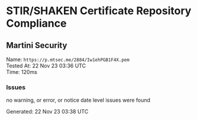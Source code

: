 # STIR/SHAKEN Certificate Repository Compliance

## Martini Security

Name: `https://p.mtsec.me/2884/Iw1ehPGB1F4X.pem`\
Tested At: 22 Nov 23 03:36 UTC\
Time: 120ms

### Issues

no warning, or error, or notice date level issues were found

Generated: 22 Nov 23 03:38 UTC